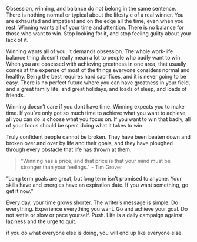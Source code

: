 
Obsession, winning, and balance do not belong in the same sentence. There is nothing normal or typical about the lifestyle of a real winner.  You are exhausted and impatient and on the edge all the time, even when you rest. Winning wants all of your time and attention. There is no balance for those who want to win. Stop looking for it, and stop feeling guilty about your lack of it. 

Winning wants all of you. It demands obsession. The whole work-life balance thing doesn’t really mean a lot to people who badly want to win. When you are obsessed with achieving greatness in one area, that usually comes at the expense of most of the things everyone considers normal and healthy. Being the best requires hard sacrifices, and it is never going to be easy. There is no perfect future where you can have greatness in your field, and a great family life, and great holidays, and loads of sleep, and loads of friends. 

Winning doesn’t care if you dont have time. Winning expects you to make time. If you’ve only got so much time to achieve what you want to achieve, all you can do is choose what you focus on. If you want to win that badly, all of your focus should be spent doing what it takes to win. 

Truly confident people cannot be broken. They have been beaten down and broken over and over by life and their goals, and they have ploughed through every obstacle that life has thrown at them.

> “Winning has a price, and that price is that your mind must be stronger than your feelings." - Tim Grover

“Long term goals are great, but long term isn’t promised to anyone. Your skills have and energies have an expiration date. If you want something, go get it now.”

Every day, your time grows shorter. The writer’s message is simple: Do everything. Experience everything you want. Go and achieve your goal. Do not settle or slow or pace yourself. Push. Life is a daily campaign against laziness and the urge to quit. 

if you do what everyone else is doing, you will end up like everyone else.
